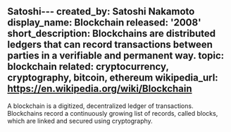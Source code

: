 Satoshi---
created_by: Satoshi Nakamoto
display_name: Blockchain
released: '2008'
short_description:  Blockchains are distributed ledgers that can record transactions between parties in a verifiable and permanent way.
topic: blockchain
related: cryptocurrency, cryptography, bitcoin, ethereum
wikipedia_url: https://en.wikipedia.org/wiki/Blockchain
---
A blockchain is a digitized, decentralized ledger of transactions. Blockchains record a continuously growing list of records, called blocks, which are linked and secured using cryptography.
